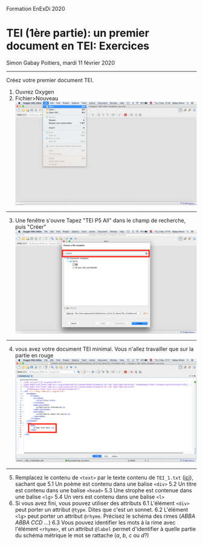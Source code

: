 Formation EnExDi 2020

# TEI (1ère partie): un premier document en TEI: Exercices

Simon Gabay
Poitiers, mardi 11 février 2020

---

Créez votre premier document TEI.
1. Ouvrez Oxygen
2. Fichier>Nouveau
![60% center](../TEI_1_images/Oxygen_1.png)

---
3. Une fenêtre s'ouvre Tapez "TEI P5 All" dans le champ de recherche, puis "Créer"
![60% center](../TEI_1_images/Oxygen_2.png)

---
4. vous avez votre document TEI minimal. Vous n'allez travailler que sur la partie en rouge
![60% center](../TEI_1_images/Oxygen_3.png)

---
5. Remplacez le contenu de ```<text>``` par le texte contenu de ```TEI_1.txt``` ([ici](https://github.com/gabays/Cours_Nancy_2019/blob/master/TEI_1/TEI_1_exo/TEI_1.txt)), sachant que
	5.1 Un poème est contenu dans une balise ```<div>```
	5.2 Un titre est contenu dans une balise ```<head>```
	5.3 Une strophe est contenue dans une balise ```<lg>```
	5.4 Un vers est contenu dans une balise ```<l>```
6.  Si vous avez fini, vous pouvez utiliser des attributs
	6.1 L'élément ```<div>``` peut porter un attribut ```@type```. Dites que c'est un sonnet.
	6.2 L'élément ```<lg>``` peut porter un attribut ```@rhyme```. Précisez le schéma des rimes (_ABBA ABBA CCD_ …)
	6.3 Vous pouvez identifier les mots à la rime avec l'élément ```<rhyme>```, et un attribut ```@label``` permet d'identifier à quelle partie du schéma métrique le mot se rattache (_a_, _b_, _c_ ou _d_?)
